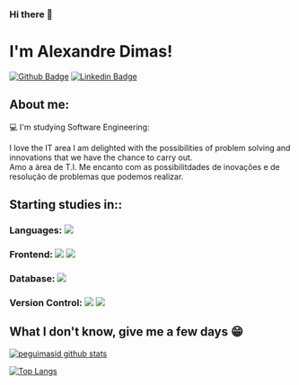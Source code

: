 ### Hi there 👋
# I'm Alexandre Dimas!

[![Github Badge](https://img.shields.io/badge/-Github-000?style=flat-square&logo=Github&logoColor=white&link=https://github.com/AlexDimas238)](https://github.com/AlexDimas238)
[![Linkedin Badge](https://img.shields.io/badge/-LinkedIn-blue?style=flat-square&logo=Linkedin&logoColor=white&link=https://www.linkedin.com/in/alexandredimas/)](https://www.linkedin.com/in/alexandredimas/)

## About me:

💻 I'm studying Software Engineering:

I love the IT area I am delighted with the possibilities of problem solving and innovations that we have the chance to carry out. <br/>
Amo a área de T.I. Me encanto com as possibilitdades de inovações e de resolução de problemas que podemos realizar.

## Starting studies in::

### Languages: <img src="https://img.shields.io/badge/javascript%20-%23323330.svg?&style=for-the-badge&logo=javascript&logoColor=%23F7DF1E"/>

### Frontend: <img src="https://img.shields.io/badge/html5%20-%23E34F26.svg?&style=for-the-badge&logo=html5&logoColor=white"/> <img src="https://img.shields.io/badge/css3%20-%231572B6.svg?&style=for-the-badge&logo=css3&logoColor=white"/>

### Database: <img src ="https://img.shields.io/badge/sqlite-%2307405e.svg?&style=for-the-badge&logo=sqlite&logoColor=white"/>

### Version Control: <img src="https://img.shields.io/badge/git%20-F05032.svg?&style=for-the-badge&logo=git&logoColor=white"/> <img src="https://img.shields.io/badge/github%20-%23121011.svg?&style=for-the-badge&logo=github&logoColor=white"/>

## What I don't know, give me a few days 😁

[![peguimasid github stats](https://github-readme-stats.vercel.app/api?username=AlexDimas238&show_icons=true&title_color=fff&icon_color=37aaff&text_color=f8f8f2&bg_color=171c24&count_private=true)](https://github.com/AlexDimas238)

[![Top Langs](https://github-readme-stats.vercel.app/api/top-langs/?username=AlexDimas238&layout=compact&title_color=fff&text_color=f8f8f2&hide=java&bg_color=171c24)](https://github.com/AlexDimas238)
